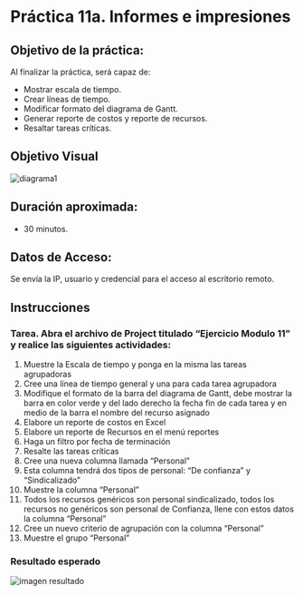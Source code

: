 # Práctica 11a. Informes e impresiones

## Objetivo de la práctica:
Al finalizar la práctica, será capaz de:
- Mostrar escala de tiempo.
- Crear líneas de tiempo.
- Modificar formato del diagrama de Gantt.
- Generar reporte de costos y reporte de recursos.
- Resaltar tareas críticas.

## Objetivo Visual 

![diagrama1](../images/11.1.jpg)

## Duración aproximada:
- 30 minutos.

## Datos de Acceso:
Se envía la IP, usuario y credencial para el acceso al escritorio remoto.

## Instrucciones 
<!-- Proporciona pasos detallados sobre cómo configurar y administrar sistemas, implementar soluciones de software, realizar pruebas de seguridad, o cualquier otro escenario práctico relevante para el campo de la tecnología de la información -->
### Tarea. Abra el archivo de Project titulado “Ejercicio Modulo 11” y realice las siguientes actividades:
1.	Muestre la Escala de tiempo y ponga en la misma las tareas agrupadoras
2.	Cree una línea de tiempo general y una para cada tarea agrupadora
3.	Modifique el formato de la barra del diagrama de Gantt, debe mostrar la barra en color verde y del lado derecho la fecha fin de cada tarea y en medio de la barra el nombre del recurso asignado
4.	Elabore un reporte de costos en Excel
5.	Elabore un reporte de Recursos en el menú reportes
6.	Haga un filtro por fecha de terminación
7.	Resalte las tareas críticas
8.	Cree una nueva columna llamada “Personal”
9.	Esta columna tendrá dos tipos de personal: “De confianza” y “Sindicalizado”
10.	Muestre la columna “Personal”
11.	Todos los recursos genéricos son personal sindicalizado, todos los recursos no genéricos son personal de Confianza, llene con estos datos la columna “Personal”
12.	Cree un nuevo criterio de agrupación con la columna “Personal”
13.	Muestre el grupo “Personal”

### Resultado esperado

![imagen resultado](../images/11.2.jpg)
